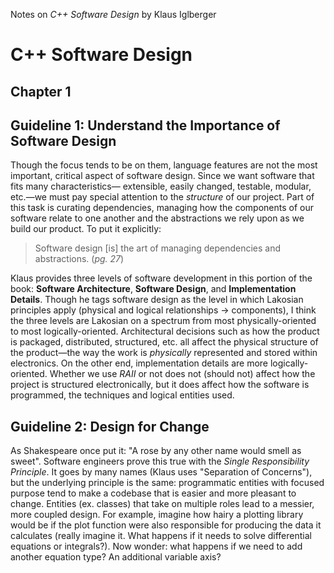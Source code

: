 Notes on *C++ Software Design* by Klaus Iglberger

# C++ Software Design

Chapter 1
---------

## Guideline 1: Understand the Importance of Software Design

Though the focus tends to be on them, language features are not the most
important, critical aspect of software design. Since we want software that fits
many characteristics— extensible, easily changed, testable, modular, etc.—we
must pay special attention to the *structure* of our project. Part of this task
is curating dependencies, managing how the components of our software relate to
one another and the abstractions we rely upon as we build our product.  To put
it explicitly:

> Software design \[is\] the art of managing dependencies and abstractions.
> (*pg. 27*)

Klaus provides three levels of software development in this portion of the book:
**Software Architecture**, **Software Design**, and **Implementation Details**.
Though he tags software design as the level in which Lakosian principles apply
(physical and logical relationships -> components), I think the three levels are
Lakosian on a spectrum from most physically-oriented to most logically-oriented.
Architectural decisions such as how the product is packaged, distributed,
structured, etc. all affect the physical structure of the product—the way the
work is *physically* represented and stored within electronics. On the other
end, implementation details are more logically-oriented. Whether we use *RAII*
or not does not (should not) affect how the project is structured
electronically, but it does affect how the software is programmed, the
techniques and logical entities used.

## Guideline 2: Design for Change

As Shakespeare once put it: "A rose by any other name would smell as sweet".
Software engineers prove this true with the *Single Responsibility Principle*.
It goes by many names (Klaus uses "Separation of Concerns"), but the underlying
principle is the same: programmatic entities with focused purpose tend to make a
codebase that is easier and more pleasant to change. Entities (ex. classes) that
take on multiple roles lead to a messier, more coupled design. For example,
imagine how hairy a plotting library would be if the plot function were also
responsible for producing the data it calculates (really imagine it. What
happens if it needs to solve differential equations or integrals?). Now wonder:
what happens if we need to add another equation type? An additional variable
axis?